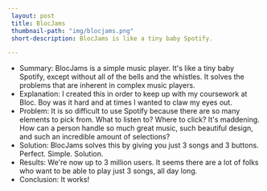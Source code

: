 ```yaml
---
 layout: post
 title: BlocJams
 thumbnail-path: "img/blocjams.png"
 short-description: BlocJams is like a tiny baby Spotify.

---
```

* Summary:
 BlocJams is a simple music player. It's like a tiny baby Spotify, except without all of the bells and the whistles. It solves the problems that are inherent in complex music players.
* Explanation:
I created this in order to keep up with my coursework at Bloc. Boy was it hard and at times I wanted to claw my eyes out.
* Problem:
It is so difficult to use Spotify because there are so many elements to pick from. What to listen to? Where to click? It's maddening. How can a person handle so much great music, such beautiful design, and such an incredible amount of selections?
* Solution:
BlocJams solves this by giving you just 3 songs and 3 buttons. Perfect. Simple. Solution.
* Results:
We're now up to 3 million users. It seems there are a lot of folks who want to be able to play just 3 songs, all day long.
* Conclusion:
It works!
